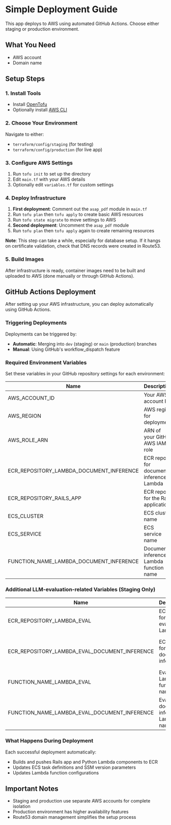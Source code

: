 # Simple Deployment Guide

This app deploys to AWS using automated GitHub Actions. Choose either staging or production environment.

## What You Need
- AWS account
- Domain name 

## Setup Steps

### 1. Install Tools
- Install [OpenTofu](https://opentofu.org/docs/intro/install/)
- Optionally install [AWS CLI](https://docs.aws.amazon.com/cli/latest/userguide/getting-started-install.html)

### 2. Choose Your Environment
Navigate to either:
- `terraform/config/staging` (for testing)
- `terraform/config/production` (for live app)

### 3. Configure AWS Settings
1. Run `tofu init` to set up the directory
2. Edit `main.tf` with your AWS details
3. Optionally edit `variables.tf` for custom settings

### 4. Deploy Infrastructure
1. **First deployment**: Comment out the `asap_pdf` module in `main.tf`
2. Run `tofu plan` then `tofu apply` to create basic AWS resources
3. Run `tofu state migrate` to move settings to AWS
4. **Second deployment**: Uncomment the `asap_pdf` module
5. Run `tofu plan` then `tofu apply` again to create remaining resources

**Note**: This step can take a while, especially for database setup. If it hangs on certificate validation, check that DNS records were created in Route53.

### 5. Build Images
After infrastructure is ready, container images need to be built and uploaded to AWS (done manually or through GitHub Actions).

## GitHub Actions Deployment

After setting up your AWS infrastructure, you can deploy automatically using GitHub Actions.

### Triggering Deployments
Deployments can be triggered by:
- **Automatic**: Merging into `dev` (staging) or `main` (production) branches
- **Manual**: Using GitHub's workflow_dispatch feature

### Required Environment Variables
Set these variables in your GitHub repository settings for each environment:

| Name | Description | Example |
|------|-------------|---------|
| AWS_ACCOUNT_ID | Your AWS account ID | 073165201938 |
| AWS_REGION | AWS region for deployment | us-east-1 |
| AWS_ROLE_ARN | ARN of your GitHub AWS IAM role | arn:aws:iam::123456789:role/github-actions |
| ECR_REPOSITORY_LAMBDA_DOCUMENT_INFERENCE | ECR repo for document inference Lambda | asap-pdf-lambda-document-inference-staging |
| ECR_REPOSITORY_RAILS_APP | ECR repo for the Rails application | asap-pdf-staging-app |
| ECS_CLUSTER | ECS cluster name | asap-pdf-staging-app |
| ECS_SERVICE | ECS service name | asap-pdf-staging-app |
| FUNCTION_NAME_LAMBDA_DOCUMENT_INFERENCE | Document inference Lambda function name | asap-pdf-document-inference-staging |

### Additional LLM-evaluation-related Variables (Staging Only)

| Name | Description | Example |
|------|-------------|---------|
| ECR_REPOSITORY_LAMBDA_EVAL | ECR repo for evaluation Lambda | asap-pdf-evaluation-staging |
| ECR_REPOSITORY_LAMBDA_EVAL_DOCUMENT_INFERENCE | ECR repo for eval document inference | asap-pdf-document-inference-evaluation-staging |
| FUNCTION_NAME_LAMBDA_EVAL | Evaluation Lambda function name | asap-pdf-evaluation-staging |
| FUNCTION_NAME_LAMBDA_EVAL_DOCUMENT_INFERENCE | Eval document inference Lambda name | asap-pdf-document-inference-evaluation-staging |

### What Happens During Deployment
Each successful deployment automatically:
- Builds and pushes Rails app and Python Lambda components to ECR
- Updates ECS task definitions and SSM version parameters
- Updates Lambda function configurations

## Important Notes
- Staging and production use separate AWS accounts for complete isolation
- Production environment has higher availability features
- Route53 domain management simplifies the setup process